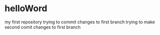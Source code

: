 # helloWord
my first repository
trying to commit changes  to first branch
trying to make second comit changes to first branch
